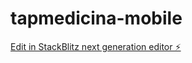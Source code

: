# tapmedicina-mobile

[Edit in StackBlitz next generation editor ⚡️](https://stackblitz.com/~/github.com/nevsiruj/tapmedicina-mobile)